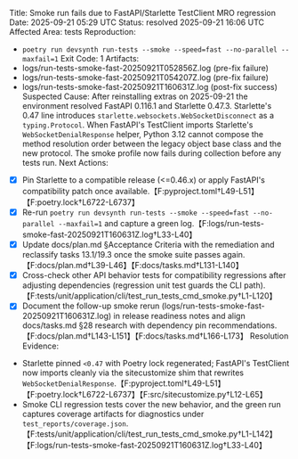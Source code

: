 Title: Smoke run fails due to FastAPI/Starlette TestClient MRO regression
Date: 2025-09-21 05:29 UTC
Status: resolved 2025-09-21 16:06 UTC
Affected Area: tests
Reproduction:
  - `poetry run devsynth run-tests --smoke --speed=fast --no-parallel --maxfail=1`
Exit Code: 1
Artifacts:
  - logs/run-tests-smoke-fast-20250921T052856Z.log (pre-fix failure)
  - logs/run-tests-smoke-fast-20250921T054207Z.log (pre-fix failure)
  - logs/run-tests-smoke-fast-20250921T160631Z.log (post-fix success)
Suspected Cause: After reinstalling extras on 2025-09-21 the environment resolved FastAPI 0.116.1 and Starlette 0.47.3. Starlette's 0.47 line introduces `starlette.websockets.WebSocketDisconnect` as a `typing.Protocol`. When FastAPI's TestClient imports Starlette's `WebSocketDenialResponse` helper, Python 3.12 cannot compose the method resolution order between the legacy object base class and the new protocol. The smoke profile now fails during collection before any tests run.
Next Actions:
  - [x] Pin Starlette to a compatible release (<=0.46.x) or apply FastAPI's compatibility patch once available.【F:pyproject.toml†L49-L51】【F:poetry.lock†L6722-L6737】
  - [x] Re-run `poetry run devsynth run-tests --smoke --speed=fast --no-parallel --maxfail=1` and capture a green log.【F:logs/run-tests-smoke-fast-20250921T160631Z.log†L33-L40】
  - [x] Update docs/plan.md §Acceptance Criteria with the remediation and reclassify tasks 13.1/19.3 once the smoke suite passes again.【F:docs/plan.md†L39-L46】【F:docs/tasks.md†L131-L140】
  - [x] Cross-check other API behavior tests for compatibility regressions after adjusting dependencies (regression unit test guards the CLI path).【F:tests/unit/application/cli/test_run_tests_cmd_smoke.py†L1-L120】
  - [x] Document the follow-up smoke rerun (logs/run-tests-smoke-fast-20250921T160631Z.log) in release readiness notes and align docs/tasks.md §28 research with dependency pin recommendations.【F:docs/plan.md†L143-L151】【F:docs/tasks.md†L166-L173】
Resolution Evidence:
  - Starlette pinned `<0.47` with Poetry lock regenerated; FastAPI's TestClient now imports cleanly via the sitecustomize shim that rewrites `WebSocketDenialResponse`.【F:pyproject.toml†L49-L51】【F:poetry.lock†L6722-L6737】【F:src/sitecustomize.py†L12-L65】
  - Smoke CLI regression tests cover the new behavior, and the green run captures coverage artifacts for diagnostics under `test_reports/coverage.json`.【F:tests/unit/application/cli/test_run_tests_cmd_smoke.py†L1-L142】【F:logs/run-tests-smoke-fast-20250921T160631Z.log†L33-L40】
